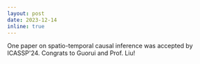 ```yaml
---
layout: post
date: 2023-12-14
inline: true
---
```

One paper on spatio-temporal causal inference was accepted by ICASSP'24. Congrats to Guorui and Prof. Liu!